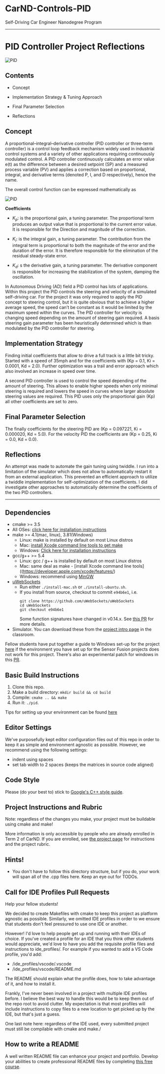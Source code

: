 # CarND-Controls-PID
Self-Driving Car Engineer Nanodegree Program

---

PID Controller Project Reflections
==================================

![PID](Media/Image1.png)

Contents
--------

-   Concept

-   Implementation Strategy & Tuning Approach

-   Final Parameter Selection

-   Reflections

Concept
-------

A proportional–integral–derivative controller (PID controller or
three-term controller) is a control loop feedback mechanism widely used
in industrial control systems and a variety of other applications
requiring continuously modulated control. A PID controller continuously
calculates an error value e(t) as the difference between a desired
setpoint (SP) and a measured process variable (PV) and applies a
correction based on proportional, integral, and derivative terms
(denoted P, I, and D respectively), hence the name.

The overall control function can be expressed mathematically as

![PID](Media/PID.png)



**Coefficients**

-   $K_{p}$: is the proportional gain, a tuning parameter. The
    proportional term produces an output value that is proportional to
    the current error value. It is responsible for the Direction and
    magnitude of the correction.

-   $K_{i}$: is the integral gain, a tuning parameter. The contribution
    from the integral term is proportional to both the magnitude of the
    error and the duration of the error. It is therefore responsible for
    the elimination of the residual steady-state error.

-   $K_{d}$: s the derivative gain, a tuning parameter. The derivative
    component is responsible for increasing the stabilization of the
    system, damping the oscillation.

In Autonomous Driving (AD) field a PID control has lots of applications.
Within this project the PID controls the steering and velocity of a
simulated self-driving car. For the project it was only required to
apply the PID concept to steering control, but it is quite obvious that
to achieve a higher average speed, the speed can’t be constant as it
would be limited by the maximum speed within the curves. The PID
controller for velocity is changing speed depending on the amount of
steering gain required. A basis steering gain parameter has been
heuristically determined which is than modulated by the PID controller
for steering.

Implementation Strategy
-----------------------

Finding initial coefficients that allow to drive a full track is a
little bit tricky. Started with a speed of 35mph and for the
coefficients with (Kp = 0.1, Ki = 0.0001, Kd = 2.0). Further
optimization was a trail and error approach which also involved an
increase in speed over time.

A second PID controller is used to control the speed depending of the
amount of steering. This allows to enable higher speeds when only
minimal steering is required and lowers the speed in curves where larger
absolute steering values are required. This PID uses only the
proportional gain (Kp) all other coefficients are set to zero.

Final Parameter Selection
-------------------------

The finally coefficients for the steering PID are (Kp = 0.097221, Ki =
0.000020, Kd = 5.0). For the velocity PID the coefficients are (Kp =
0.25, Ki = 0.0, Kd = 0.0).

Reflections
-----------

An attempt was made to automate the gain tuning using twiddle. I run
into a limitation of the simulator which does not allow to automatically
restart it from an external application. This prevented an efficient
approach to utilize a twiddle implementation for self-optimization of
the coefficients. I did investigate other approaches to automatically
determine the coefficients of the two PID controllers.





---
## Dependencies

* cmake >= 3.5
 * All OSes: [click here for installation instructions](https://cmake.org/install/)
* make >= 4.1(mac, linux), 3.81(Windows)
  * Linux: make is installed by default on most Linux distros
  * Mac: [install Xcode command line tools to get make](https://developer.apple.com/xcode/features/)
  * Windows: [Click here for installation instructions](http://gnuwin32.sourceforge.net/packages/make.htm)
* gcc/g++ >= 5.4
  * Linux: gcc / g++ is installed by default on most Linux distros
  * Mac: same deal as make - [install Xcode command line tools]((https://developer.apple.com/xcode/features/)
  * Windows: recommend using [MinGW](http://www.mingw.org/)
* [uWebSockets](https://github.com/uWebSockets/uWebSockets)
  * Run either `./install-mac.sh` or `./install-ubuntu.sh`.
  * If you install from source, checkout to commit `e94b6e1`, i.e.
    ```
    git clone https://github.com/uWebSockets/uWebSockets 
    cd uWebSockets
    git checkout e94b6e1
    ```
    Some function signatures have changed in v0.14.x. See [this PR](https://github.com/udacity/CarND-MPC-Project/pull/3) for more details.
* Simulator. You can download these from the [project intro page](https://github.com/udacity/self-driving-car-sim/releases) in the classroom.

Fellow students have put together a guide to Windows set-up for the project [here](https://s3-us-west-1.amazonaws.com/udacity-selfdrivingcar/files/Kidnapped_Vehicle_Windows_Setup.pdf) if the environment you have set up for the Sensor Fusion projects does not work for this project. There's also an experimental patch for windows in this [PR](https://github.com/udacity/CarND-PID-Control-Project/pull/3).

## Basic Build Instructions

1. Clone this repo.
2. Make a build directory: `mkdir build && cd build`
3. Compile: `cmake .. && make`
4. Run it: `./pid`. 

Tips for setting up your environment can be found [here](https://classroom.udacity.com/nanodegrees/nd013/parts/40f38239-66b6-46ec-ae68-03afd8a601c8/modules/0949fca6-b379-42af-a919-ee50aa304e6a/lessons/f758c44c-5e40-4e01-93b5-1a82aa4e044f/concepts/23d376c7-0195-4276-bdf0-e02f1f3c665d)

## Editor Settings

We've purposefully kept editor configuration files out of this repo in order to
keep it as simple and environment agnostic as possible. However, we recommend
using the following settings:

* indent using spaces
* set tab width to 2 spaces (keeps the matrices in source code aligned)

## Code Style

Please (do your best to) stick to [Google's C++ style guide](https://google.github.io/styleguide/cppguide.html).

## Project Instructions and Rubric

Note: regardless of the changes you make, your project must be buildable using
cmake and make!

More information is only accessible by people who are already enrolled in Term 2
of CarND. If you are enrolled, see [the project page](https://classroom.udacity.com/nanodegrees/nd013/parts/40f38239-66b6-46ec-ae68-03afd8a601c8/modules/f1820894-8322-4bb3-81aa-b26b3c6dcbaf/lessons/e8235395-22dd-4b87-88e0-d108c5e5bbf4/concepts/6a4d8d42-6a04-4aa6-b284-1697c0fd6562)
for instructions and the project rubric.

## Hints!

* You don't have to follow this directory structure, but if you do, your work
  will span all of the .cpp files here. Keep an eye out for TODOs.

## Call for IDE Profiles Pull Requests

Help your fellow students!

We decided to create Makefiles with cmake to keep this project as platform
agnostic as possible. Similarly, we omitted IDE profiles in order to we ensure
that students don't feel pressured to use one IDE or another.

However! I'd love to help people get up and running with their IDEs of choice.
If you've created a profile for an IDE that you think other students would
appreciate, we'd love to have you add the requisite profile files and
instructions to ide_profiles/. For example if you wanted to add a VS Code
profile, you'd add:

* /ide_profiles/vscode/.vscode
* /ide_profiles/vscode/README.md

The README should explain what the profile does, how to take advantage of it,
and how to install it.

Frankly, I've never been involved in a project with multiple IDE profiles
before. I believe the best way to handle this would be to keep them out of the
repo root to avoid clutter. My expectation is that most profiles will include
instructions to copy files to a new location to get picked up by the IDE, but
that's just a guess.

One last note here: regardless of the IDE used, every submitted project must
still be compilable with cmake and make./

## How to write a README
A well written README file can enhance your project and portfolio.  Develop your abilities to create professional README files by completing [this free course](https://www.udacity.com/course/writing-readmes--ud777).

